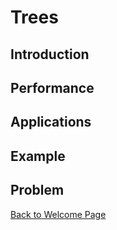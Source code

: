 # Trees

## Introduction

## Performance

## Applications

## Example

## Problem

[Back to Welcome Page](0-welcome.md)